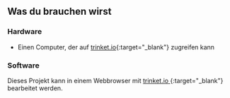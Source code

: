 ## Was du brauchen wirst

### Hardware

+ Einen Computer, der auf [trinket.io](https://trinket.io){:target="_blank"} zugreifen kann

### Software

Dieses Projekt kann in einem Webbrowser mit [ trinket.io ](https://trinket.io) {:target="_blank"} bearbeitet werden.